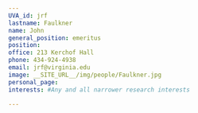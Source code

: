```yaml
---
UVA_id: jrf
lastname: Faulkner
name: John
general_position: emeritus
position:
office: 213 Kerchof Hall
phone: 434-924-4938
email: jrf@virginia.edu
image: __SITE_URL__/img/people/Faulkner.jpg
personal_page:
interests: #Any and all narrower research interests

---
```

